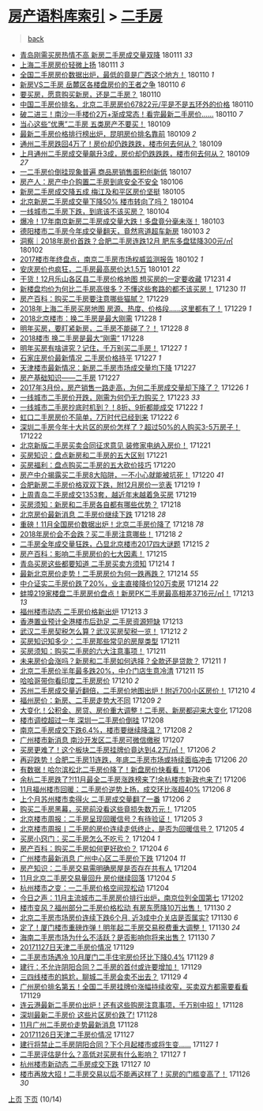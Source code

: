 [房产语料库索引](../../README.md)  > [二手房](二手房.md)
====
> [back](../README.md)

- [青岛刚需买房热情不高 新房二手房成交量双降](http://jkwz.applinzi.com/ittc/7057220523056956422.html#%E9%9D%92%E5%B2%9B%E5%88%9A%E9%9C%80%E4%B9%B0%E6%88%BF%E7%83%AD%E6%83%85%E4%B8%8D%E9%AB%98+%E6%96%B0%E6%88%BF%E4%BA%8C%E6%89%8B%E6%88%BF%E6%88%90%E4%BA%A4%E9%87%8F%E5%8F%8C%E9%99%8D) 180111 *33* 
- [上海二手房房价轻微上扬](http://jkwz.applinzi.com/ittc/7057034188094440454.html#%E4%B8%8A%E6%B5%B7%E4%BA%8C%E6%89%8B%E6%88%BF%E6%88%BF%E4%BB%B7%E8%BD%BB%E5%BE%AE%E4%B8%8A%E6%89%AC) 180111 *3* 
- [全国二手房房价数据出炉，最低的竟是广西这个地方！](http://jkwz.applinzi.com/ittc/7057006952263975946.html#%E5%85%A8%E5%9B%BD%E4%BA%8C%E6%89%8B%E6%88%BF%E6%88%BF%E4%BB%B7%E6%95%B0%E6%8D%AE%E5%87%BA%E7%82%89%EF%BC%8C%E6%9C%80%E4%BD%8E%E7%9A%84%E7%AB%9F%E6%98%AF%E5%B9%BF%E8%A5%BF%E8%BF%99%E4%B8%AA%E5%9C%B0%E6%96%B9%EF%BC%81) 180110 *1* 
- [新房VS二手房 岳麓区各楼盘房价的王者之争](http://jkwz.applinzi.com/ittc/7056964120245437457.html#%E6%96%B0%E6%88%BFVS%E4%BA%8C%E6%89%8B%E6%88%BF+%E5%B2%B3%E9%BA%93%E5%8C%BA%E5%90%84%E6%A5%BC%E7%9B%98%E6%88%BF%E4%BB%B7%E7%9A%84%E7%8E%8B%E8%80%85%E4%B9%8B%E4%BA%89) 180110 *6* 
- [要买房，愿意购买新房，还是二手房？](http://jkwz.applinzi.com/ittc/7056905957156586507.html#%E8%A6%81%E4%B9%B0%E6%88%BF%EF%BC%8C%E6%84%BF%E6%84%8F%E8%B4%AD%E4%B9%B0%E6%96%B0%E6%88%BF%EF%BC%8C%E8%BF%98%E6%98%AF%E4%BA%8C%E6%89%8B%E6%88%BF%EF%BC%9F) 180110  
- [中国二手房价排名，北京二手房房价67822元/平是不是五环外的价格](http://jkwz.applinzi.com/ittc/7056627168765805578.html#%E4%B8%AD%E5%9B%BD%E4%BA%8C%E6%89%8B%E6%88%BF%E4%BB%B7%E6%8E%92%E5%90%8D%EF%BC%8C%E5%8C%97%E4%BA%AC%E4%BA%8C%E6%89%8B%E6%88%BF%E6%88%BF%E4%BB%B767822%E5%85%83%2F%E5%B9%B3%E6%98%AF%E4%B8%8D%E6%98%AF%E4%BA%94%E7%8E%AF%E5%A4%96%E7%9A%84%E4%BB%B7%E6%A0%BC) 180110  
- [破二进三！南沙一手楼价2万+渐成常态！看完最新二手房价……](http://jkwz.applinzi.com/ittc/7056887615125455879.html#%E7%A0%B4%E4%BA%8C%E8%BF%9B%E4%B8%89%EF%BC%81%E5%8D%97%E6%B2%99%E4%B8%80%E6%89%8B%E6%A5%BC%E4%BB%B72%E4%B8%87%2B%E6%B8%90%E6%88%90%E5%B8%B8%E6%80%81%EF%BC%81%E7%9C%8B%E5%AE%8C%E6%9C%80%E6%96%B0%E4%BA%8C%E6%89%8B%E6%88%BF%E4%BB%B7%E2%80%A6%E2%80%A6) 180110 *7* 
- [当心这些“优惠”二手房 五类房产不要买！](http://jkwz.applinzi.com/ittc/7056673151591646218.html#%E5%BD%93%E5%BF%83%E8%BF%99%E4%BA%9B%E2%80%9C%E4%BC%98%E6%83%A0%E2%80%9D%E4%BA%8C%E6%89%8B%E6%88%BF+%E4%BA%94%E7%B1%BB%E6%88%BF%E4%BA%A7%E4%B8%8D%E8%A6%81%E4%B9%B0%EF%BC%81) 180109  
- [最新二手房价格排行榜出炉，昆明房价排名靠前](http://jkwz.applinzi.com/ittc/7056635109694768135.html#%E6%9C%80%E6%96%B0%E4%BA%8C%E6%89%8B%E6%88%BF%E4%BB%B7%E6%A0%BC%E6%8E%92%E8%A1%8C%E6%A6%9C%E5%87%BA%E7%82%89%EF%BC%8C%E6%98%86%E6%98%8E%E6%88%BF%E4%BB%B7%E6%8E%92%E5%90%8D%E9%9D%A0%E5%89%8D) 180109 *2* 
- [通州二手房跌回4万了！房价却仍跌跌跌，楼市何去何从？](http://jkwz.applinzi.com/ittc/7056630731172742151.html#%E9%80%9A%E5%B7%9E%E4%BA%8C%E6%89%8B%E6%88%BF%E8%B7%8C%E5%9B%9E4%E4%B8%87%E4%BA%86%EF%BC%81%E6%88%BF%E4%BB%B7%E5%8D%B4%E4%BB%8D%E8%B7%8C%E8%B7%8C%E8%B7%8C%EF%BC%8C%E6%A5%BC%E5%B8%82%E4%BD%95%E5%8E%BB%E4%BD%95%E4%BB%8E%EF%BC%9F) 180109  
- [上月通州二手房成交量飙升3成，房价却仍跌跌跌，楼市何去何从？](http://jkwz.applinzi.com/ittc/7056522237727736843.html#%E4%B8%8A%E6%9C%88%E9%80%9A%E5%B7%9E%E4%BA%8C%E6%89%8B%E6%88%BF%E6%88%90%E4%BA%A4%E9%87%8F%E9%A3%99%E5%8D%873%E6%88%90%EF%BC%8C%E6%88%BF%E4%BB%B7%E5%8D%B4%E4%BB%8D%E8%B7%8C%E8%B7%8C%E8%B7%8C%EF%BC%8C%E6%A5%BC%E5%B8%82%E4%BD%95%E5%8E%BB%E4%BD%95%E4%BB%8E%EF%BC%9F) 180109 *27* 
- [一二手房价倒挂现象普遍 商品房销售面积创新低](http://jkwz.applinzi.com/ittc/7055750882610643974.html#%E4%B8%80%E4%BA%8C%E6%89%8B%E6%88%BF%E4%BB%B7%E5%80%92%E6%8C%82%E7%8E%B0%E8%B1%A1%E6%99%AE%E9%81%8D+%E5%95%86%E5%93%81%E6%88%BF%E9%94%80%E5%94%AE%E9%9D%A2%E7%A7%AF%E5%88%9B%E6%96%B0%E4%BD%8E) 180107  
- [房产人：房产中介购置二手房到底安全不安全](http://jkwz.applinzi.com/ittc/7055435135401329671.html#%E6%88%BF%E4%BA%A7%E4%BA%BA%EF%BC%9A%E6%88%BF%E4%BA%A7%E4%B8%AD%E4%BB%8B%E8%B4%AD%E7%BD%AE%E4%BA%8C%E6%89%8B%E6%88%BF%E5%88%B0%E5%BA%95%E5%AE%89%E5%85%A8%E4%B8%8D%E5%AE%89%E5%85%A8) 180106  
- [新房二手房成交降五成 梅江及和平区房价坚挺](http://jkwz.applinzi.com/ittc/7055038567514899472.html#%E6%96%B0%E6%88%BF%E4%BA%8C%E6%89%8B%E6%88%BF%E6%88%90%E4%BA%A4%E9%99%8D%E4%BA%94%E6%88%90+%E6%A2%85%E6%B1%9F%E5%8F%8A%E5%92%8C%E5%B9%B3%E5%8C%BA%E6%88%BF%E4%BB%B7%E5%9D%9A%E6%8C%BA) 180105  
- [北京新房二手房成交量下降50% 楼市转向了吗？](http://jkwz.applinzi.com/ittc/7054814377285256199.html#%E5%8C%97%E4%BA%AC%E6%96%B0%E6%88%BF%E4%BA%8C%E6%89%8B%E6%88%BF%E6%88%90%E4%BA%A4%E9%87%8F%E4%B8%8B%E9%99%8D50%25+%E6%A5%BC%E5%B8%82%E8%BD%AC%E5%90%91%E4%BA%86%E5%90%97%EF%BC%9F) 180104  
- [一线城市二手房下跌，到底该不该买房？](http://jkwz.applinzi.com/ittc/7054671022698005515.html#%E4%B8%80%E7%BA%BF%E5%9F%8E%E5%B8%82%E4%BA%8C%E6%89%8B%E6%88%BF%E4%B8%8B%E8%B7%8C%EF%BC%8C%E5%88%B0%E5%BA%95%E8%AF%A5%E4%B8%8D%E8%AF%A5%E4%B9%B0%E6%88%BF%EF%BC%9F) 180104  
- [爆冷！17年南京新房二手房成交量大跌！多盘竟分毫未涨！](http://jkwz.applinzi.com/ittc/7054380411990311953.html#%E7%88%86%E5%86%B7%EF%BC%8117%E5%B9%B4%E5%8D%97%E4%BA%AC%E6%96%B0%E6%88%BF%E4%BA%8C%E6%89%8B%E6%88%BF%E6%88%90%E4%BA%A4%E9%87%8F%E5%A4%A7%E8%B7%8C%EF%BC%81%E5%A4%9A%E7%9B%98%E7%AB%9F%E5%88%86%E6%AF%AB%E6%9C%AA%E6%B6%A8%EF%BC%81) 180103  
- [德阳楼市二手房今年成交量翻天，竟然弯道超车新房](http://jkwz.applinzi.com/ittc/7054320069423662097.html#%E5%BE%B7%E9%98%B3%E6%A5%BC%E5%B8%82%E4%BA%8C%E6%89%8B%E6%88%BF%E4%BB%8A%E5%B9%B4%E6%88%90%E4%BA%A4%E9%87%8F%E7%BF%BB%E5%A4%A9%EF%BC%8C%E7%AB%9F%E7%84%B6%E5%BC%AF%E9%81%93%E8%B6%85%E8%BD%A6%E6%96%B0%E6%88%BF) 180103 *2* 
- [洞察｜2018年房价首跌？合肥二手房连跌12月 肥东多盘猛降300元/㎡](http://jkwz.applinzi.com/ittc/7054036839361414155.html#%E6%B4%9E%E5%AF%9F%EF%BD%9C2018%E5%B9%B4%E6%88%BF%E4%BB%B7%E9%A6%96%E8%B7%8C%EF%BC%9F%E5%90%88%E8%82%A5%E4%BA%8C%E6%89%8B%E6%88%BF%E8%BF%9E%E8%B7%8C12%E6%9C%88+%E8%82%A5%E4%B8%9C%E5%A4%9A%E7%9B%98%E7%8C%9B%E9%99%8D300%E5%85%83%2F%E3%8E%A1) 180102  
- [2017楼市年终盘点，南京二手房市场权威监测报告](http://jkwz.applinzi.com/ittc/7054011777757479947.html#2017%E6%A5%BC%E5%B8%82%E5%B9%B4%E7%BB%88%E7%9B%98%E7%82%B9%EF%BC%8C%E5%8D%97%E4%BA%AC%E4%BA%8C%E6%89%8B%E6%88%BF%E5%B8%82%E5%9C%BA%E6%9D%83%E5%A8%81%E7%9B%91%E6%B5%8B%E6%8A%A5%E5%91%8A) 180102 *1* 
- [安庆房价也疯狂，二手房最高房价达1.5万](http://jkwz.applinzi.com/ittc/7053721802973398022.html#%E5%AE%89%E5%BA%86%E6%88%BF%E4%BB%B7%E4%B9%9F%E7%96%AF%E7%8B%82%EF%BC%8C%E4%BA%8C%E6%89%8B%E6%88%BF%E6%9C%80%E9%AB%98%E6%88%BF%E4%BB%B7%E8%BE%BE1.5%E4%B8%87) 180101 *22* 
- [干货！12月乐山各区县二手房价格地图 想买房的一定要收藏](http://jkwz.applinzi.com/ittc/7053174652875047942.html#%E5%B9%B2%E8%B4%A7%EF%BC%8112%E6%9C%88%E4%B9%90%E5%B1%B1%E5%90%84%E5%8C%BA%E5%8E%BF%E4%BA%8C%E6%89%8B%E6%88%BF%E4%BB%B7%E6%A0%BC%E5%9C%B0%E5%9B%BE+%E6%83%B3%E4%B9%B0%E6%88%BF%E7%9A%84%E4%B8%80%E5%AE%9A%E8%A6%81%E6%94%B6%E8%97%8F) 171231 *4* 
- [新楼盘均价为何比二手房高很多？不懂这些套路的都不该买房！](http://jkwz.applinzi.com/ittc/7052999922469569552.html#%E6%96%B0%E6%A5%BC%E7%9B%98%E5%9D%87%E4%BB%B7%E4%B8%BA%E4%BD%95%E6%AF%94%E4%BA%8C%E6%89%8B%E6%88%BF%E9%AB%98%E5%BE%88%E5%A4%9A%EF%BC%9F%E4%B8%8D%E6%87%82%E8%BF%99%E4%BA%9B%E5%A5%97%E8%B7%AF%E7%9A%84%E9%83%BD%E4%B8%8D%E8%AF%A5%E4%B9%B0%E6%88%BF%EF%BC%81) 171230 *11* 
- [房产百科：购买二手房要注意哪些猫腻？](http://jkwz.applinzi.com/ittc/7052559539780453393.html#%E6%88%BF%E4%BA%A7%E7%99%BE%E7%A7%91%EF%BC%9A%E8%B4%AD%E4%B9%B0%E4%BA%8C%E6%89%8B%E6%88%BF%E8%A6%81%E6%B3%A8%E6%84%8F%E5%93%AA%E4%BA%9B%E7%8C%AB%E8%85%BB%EF%BC%9F) 171229  
- [2018年上海二手房买房地图 房源、热度、价格段……这里都有了！](http://jkwz.applinzi.com/ittc/7052523509685683216.html#2018%E5%B9%B4%E4%B8%8A%E6%B5%B7%E4%BA%8C%E6%89%8B%E6%88%BF%E4%B9%B0%E6%88%BF%E5%9C%B0%E5%9B%BE+%E6%88%BF%E6%BA%90%E3%80%81%E7%83%AD%E5%BA%A6%E3%80%81%E4%BB%B7%E6%A0%BC%E6%AE%B5%E2%80%A6%E2%80%A6%E8%BF%99%E9%87%8C%E9%83%BD%E6%9C%89%E4%BA%86%EF%BC%81) 171229 *1* 
- [2018北京楼市：换二手房是最大刚需](http://jkwz.applinzi.com/ittc/7052068205596509201.html#2018%E5%8C%97%E4%BA%AC%E6%A5%BC%E5%B8%82%EF%BC%9A%E6%8D%A2%E4%BA%8C%E6%89%8B%E6%88%BF%E6%98%AF%E6%9C%80%E5%A4%A7%E5%88%9A%E9%9C%80) 171228 *1* 
- [明年买房，要盯紧新房，二手房不能碰了？！](http://jkwz.applinzi.com/ittc/7052058727375438864.html#%E6%98%8E%E5%B9%B4%E4%B9%B0%E6%88%BF%EF%BC%8C%E8%A6%81%E7%9B%AF%E7%B4%A7%E6%96%B0%E6%88%BF%EF%BC%8C%E4%BA%8C%E6%89%8B%E6%88%BF%E4%B8%8D%E8%83%BD%E7%A2%B0%E4%BA%86%EF%BC%9F%EF%BC%81) 171228 *8* 
- [2018楼市 换二手房是最大“刚需”](http://jkwz.applinzi.com/ittc/7052052607856542736.html#2018%E6%A5%BC%E5%B8%82+%E6%8D%A2%E4%BA%8C%E6%89%8B%E6%88%BF%E6%98%AF%E6%9C%80%E5%A4%A7%E2%80%9C%E5%88%9A%E9%9C%80%E2%80%9D) 171228  
- [明年买房有啥讲究？记住，千万别买二手房！](http://jkwz.applinzi.com/ittc/7051804030873895953.html#%E6%98%8E%E5%B9%B4%E4%B9%B0%E6%88%BF%E6%9C%89%E5%95%A5%E8%AE%B2%E7%A9%B6%EF%BC%9F%E8%AE%B0%E4%BD%8F%EF%BC%8C%E5%8D%83%E4%B8%87%E5%88%AB%E4%B9%B0%E4%BA%8C%E6%89%8B%E6%88%BF%EF%BC%81) 171227 *1* 
- [石家庄房价最新情况 二手房价格持平](http://jkwz.applinzi.com/ittc/7051725572546233361.html#%E7%9F%B3%E5%AE%B6%E5%BA%84%E6%88%BF%E4%BB%B7%E6%9C%80%E6%96%B0%E6%83%85%E5%86%B5+%E4%BA%8C%E6%89%8B%E6%88%BF%E4%BB%B7%E6%A0%BC%E6%8C%81%E5%B9%B3) 171227 *1* 
- [天津楼市最新情况：新房二手房市场成交量均下降](http://jkwz.applinzi.com/ittc/7051725572697228304.html#%E5%A4%A9%E6%B4%A5%E6%A5%BC%E5%B8%82%E6%9C%80%E6%96%B0%E6%83%85%E5%86%B5%EF%BC%9A%E6%96%B0%E6%88%BF%E4%BA%8C%E6%89%8B%E6%88%BF%E5%B8%82%E5%9C%BA%E6%88%90%E4%BA%A4%E9%87%8F%E5%9D%87%E4%B8%8B%E9%99%8D) 171227  
- [房产基础知识——二手房](http://jkwz.applinzi.com/ittc/7051454598638732305.html#%E6%88%BF%E4%BA%A7%E5%9F%BA%E7%A1%80%E7%9F%A5%E8%AF%86%E2%80%94%E2%80%94%E4%BA%8C%E6%89%8B%E6%88%BF) 171227  
- [2017年3月份，房产销售一路走高，为何二手房成交量却下降了？](http://jkwz.applinzi.com/ittc/7051302249349776400.html#2017%E5%B9%B43%E6%9C%88%E4%BB%BD%EF%BC%8C%E6%88%BF%E4%BA%A7%E9%94%80%E5%94%AE%E4%B8%80%E8%B7%AF%E8%B5%B0%E9%AB%98%EF%BC%8C%E4%B8%BA%E4%BD%95%E4%BA%8C%E6%89%8B%E6%88%BF%E6%88%90%E4%BA%A4%E9%87%8F%E5%8D%B4%E4%B8%8B%E9%99%8D%E4%BA%86%EF%BC%9F) 171226 *1* 
- [一线城市二手房价开跌，刚需为何仍无力购买？](http://jkwz.applinzi.com/ittc/7050406404706272273.html#%E4%B8%80%E7%BA%BF%E5%9F%8E%E5%B8%82%E4%BA%8C%E6%89%8B%E6%88%BF%E4%BB%B7%E5%BC%80%E8%B7%8C%EF%BC%8C%E5%88%9A%E9%9C%80%E4%B8%BA%E4%BD%95%E4%BB%8D%E6%97%A0%E5%8A%9B%E8%B4%AD%E4%B9%B0%EF%BC%9F) 171223 *33* 
- [一线城市二手房抄底时机到？！8折、9折都能成交](http://jkwz.applinzi.com/ittc/7049921043957810193.html#%E4%B8%80%E7%BA%BF%E5%9F%8E%E5%B8%82%E4%BA%8C%E6%89%8B%E6%88%BF%E6%8A%84%E5%BA%95%E6%97%B6%E6%9C%BA%E5%88%B0%EF%BC%9F%EF%BC%818%E6%8A%98%E3%80%819%E6%8A%98%E9%83%BD%E8%83%BD%E6%88%90%E4%BA%A4) 171222 *1* 
- [虹口二手房房价不简单，7万时代已经到来](http://jkwz.applinzi.com/ittc/7049136353600603152.html#%E8%99%B9%E5%8F%A3%E4%BA%8C%E6%89%8B%E6%88%BF%E6%88%BF%E4%BB%B7%E4%B8%8D%E7%AE%80%E5%8D%95%EF%BC%8C7%E4%B8%87%E6%97%B6%E4%BB%A3%E5%B7%B2%E7%BB%8F%E5%88%B0%E6%9D%A5) 171222 *6* 
- [深圳二手房今年十大片区的房价怎样了？超过50%的人购买3-5万房子！](http://jkwz.applinzi.com/ittc/7049821293816316944.html#%E6%B7%B1%E5%9C%B3%E4%BA%8C%E6%89%8B%E6%88%BF%E4%BB%8A%E5%B9%B4%E5%8D%81%E5%A4%A7%E7%89%87%E5%8C%BA%E7%9A%84%E6%88%BF%E4%BB%B7%E6%80%8E%E6%A0%B7%E4%BA%86%EF%BC%9F%E8%B6%85%E8%BF%8750%25%E7%9A%84%E4%BA%BA%E8%B4%AD%E4%B9%B03-5%E4%B8%87%E6%88%BF%E5%AD%90%EF%BC%81) 171222  
- [北京新版二手房买卖合同征求意见 装修家电纳入房价！](http://jkwz.applinzi.com/ittc/7049619568094348305.html#%E5%8C%97%E4%BA%AC%E6%96%B0%E7%89%88%E4%BA%8C%E6%89%8B%E6%88%BF%E4%B9%B0%E5%8D%96%E5%90%88%E5%90%8C%E5%BE%81%E6%B1%82%E6%84%8F%E8%A7%81+%E8%A3%85%E4%BF%AE%E5%AE%B6%E7%94%B5%E7%BA%B3%E5%85%A5%E6%88%BF%E4%BB%B7%EF%BC%81) 171221  
- [买房知识：盘点新房和二手房的五大区别](http://jkwz.applinzi.com/ittc/7049481480231715856.html#%E4%B9%B0%E6%88%BF%E7%9F%A5%E8%AF%86%EF%BC%9A%E7%9B%98%E7%82%B9%E6%96%B0%E6%88%BF%E5%92%8C%E4%BA%8C%E6%89%8B%E6%88%BF%E7%9A%84%E4%BA%94%E5%A4%A7%E5%8C%BA%E5%88%AB) 171221  
- [买房福利：盘点购买二手房的五大砍价技巧](http://jkwz.applinzi.com/ittc/7049164424051426321.html#%E4%B9%B0%E6%88%BF%E7%A6%8F%E5%88%A9%EF%BC%9A%E7%9B%98%E7%82%B9%E8%B4%AD%E4%B9%B0%E4%BA%8C%E6%89%8B%E6%88%BF%E7%9A%84%E4%BA%94%E5%A4%A7%E7%A0%8D%E4%BB%B7%E6%8A%80%E5%B7%A7) 171220  
- [房产中介揭露买二手房8大陷阱，一不小心就能被坑死！](http://jkwz.applinzi.com/ittc/7049042552387273745.html#%E6%88%BF%E4%BA%A7%E4%B8%AD%E4%BB%8B%E6%8F%AD%E9%9C%B2%E4%B9%B0%E4%BA%8C%E6%89%8B%E6%88%BF8%E5%A4%A7%E9%99%B7%E9%98%B1%EF%BC%8C%E4%B8%80%E4%B8%8D%E5%B0%8F%E5%BF%83%E5%B0%B1%E8%83%BD%E8%A2%AB%E5%9D%91%E6%AD%BB%EF%BC%81) 171220 *41* 
- [合肥新房二手房价格双双下跌，附12月房价一览表](http://jkwz.applinzi.com/ittc/7048813770292331537.html#%E5%90%88%E8%82%A5%E6%96%B0%E6%88%BF%E4%BA%8C%E6%89%8B%E6%88%BF%E4%BB%B7%E6%A0%BC%E5%8F%8C%E5%8F%8C%E4%B8%8B%E8%B7%8C%EF%BC%8C%E9%99%8412%E6%9C%88%E6%88%BF%E4%BB%B7%E4%B8%80%E8%A7%88%E8%A1%A8) 171219 *1* 
- [上周青岛二手房成交1353套，越近年末越着急买房](http://jkwz.applinzi.com/ittc/7048785908969505808.html#%E4%B8%8A%E5%91%A8%E9%9D%92%E5%B2%9B%E4%BA%8C%E6%89%8B%E6%88%BF%E6%88%90%E4%BA%A41353%E5%A5%97%EF%BC%8C%E8%B6%8A%E8%BF%91%E5%B9%B4%E6%9C%AB%E8%B6%8A%E7%9D%80%E6%80%A5%E4%B9%B0%E6%88%BF) 171219  
- [买房须知：新房和二手房各自都有哪些优势？](http://jkwz.applinzi.com/ittc/7048468463687828497.html#%E4%B9%B0%E6%88%BF%E9%A1%BB%E7%9F%A5%EF%BC%9A%E6%96%B0%E6%88%BF%E5%92%8C%E4%BA%8C%E6%89%8B%E6%88%BF%E5%90%84%E8%87%AA%E9%83%BD%E6%9C%89%E5%93%AA%E4%BA%9B%E4%BC%98%E5%8A%BF%EF%BC%9F) 171218  
- [北京房价最新消息 二手房价继续下跌](http://jkwz.applinzi.com/ittc/7048385846112158737.html#%E5%8C%97%E4%BA%AC%E6%88%BF%E4%BB%B7%E6%9C%80%E6%96%B0%E6%B6%88%E6%81%AF+%E4%BA%8C%E6%89%8B%E6%88%BF%E4%BB%B7%E7%BB%A7%E7%BB%AD%E4%B8%8B%E8%B7%8C) 171218 *28* 
- [重磅！11月全国房价数据出炉！北京二手房价降了](http://jkwz.applinzi.com/ittc/7048348452008756241.html#%E9%87%8D%E7%A3%85%EF%BC%8111%E6%9C%88%E5%85%A8%E5%9B%BD%E6%88%BF%E4%BB%B7%E6%95%B0%E6%8D%AE%E5%87%BA%E7%82%89%EF%BC%81%E5%8C%97%E4%BA%AC%E4%BA%8C%E6%89%8B%E6%88%BF%E4%BB%B7%E9%99%8D%E4%BA%86) 171218 *78* 
- [2018年房价会不会跌？买二手房注意哪些！](http://jkwz.applinzi.com/ittc/7048343457414775825.html#2018%E5%B9%B4%E6%88%BF%E4%BB%B7%E4%BC%9A%E4%B8%8D%E4%BC%9A%E8%B7%8C%EF%BC%9F%E4%B9%B0%E4%BA%8C%E6%89%8B%E6%88%BF%E6%B3%A8%E6%84%8F%E5%93%AA%E4%BA%9B%EF%BC%81) 171218 *2* 
- [二手房全年成交量狂跌，凸显北京楼市2017四大谜题](http://jkwz.applinzi.com/ittc/7047418983530103824.html#%E4%BA%8C%E6%89%8B%E6%88%BF%E5%85%A8%E5%B9%B4%E6%88%90%E4%BA%A4%E9%87%8F%E7%8B%82%E8%B7%8C%EF%BC%8C%E5%87%B8%E6%98%BE%E5%8C%97%E4%BA%AC%E6%A5%BC%E5%B8%822017%E5%9B%9B%E5%A4%A7%E8%B0%9C%E9%A2%98) 171215 *2* 
- [房产百科：影响二手房房价的七大因素！](http://jkwz.applinzi.com/ittc/7047293786877592592.html#%E6%88%BF%E4%BA%A7%E7%99%BE%E7%A7%91%EF%BC%9A%E5%BD%B1%E5%93%8D%E4%BA%8C%E6%89%8B%E6%88%BF%E6%88%BF%E4%BB%B7%E7%9A%84%E4%B8%83%E5%A4%A7%E5%9B%A0%E7%B4%A0%EF%BC%81) 171215  
- [青岛买房这些都要知道 二手房买卖方须知](http://jkwz.applinzi.com/ittc/7046976787580453905.html#%E9%9D%92%E5%B2%9B%E4%B9%B0%E6%88%BF%E8%BF%99%E4%BA%9B%E9%83%BD%E8%A6%81%E7%9F%A5%E9%81%93+%E4%BA%8C%E6%89%8B%E6%88%BF%E4%B9%B0%E5%8D%96%E6%96%B9%E9%A1%BB%E7%9F%A5) 171214 *1* 
- [最新北京房价走势！二手房房价为何一跌再跌？](http://jkwz.applinzi.com/ittc/7046972182809281552.html#%E6%9C%80%E6%96%B0%E5%8C%97%E4%BA%AC%E6%88%BF%E4%BB%B7%E8%B5%B0%E5%8A%BF%EF%BC%81%E4%BA%8C%E6%89%8B%E6%88%BF%E6%88%BF%E4%BB%B7%E4%B8%BA%E4%BD%95%E4%B8%80%E8%B7%8C%E5%86%8D%E8%B7%8C%EF%BC%9F) 171214 *55* 
- [中介证实二手房价跌了20%，业主直接降价120万卖房](http://jkwz.applinzi.com/ittc/7046887055747974161.html#%E4%B8%AD%E4%BB%8B%E8%AF%81%E5%AE%9E%E4%BA%8C%E6%89%8B%E6%88%BF%E4%BB%B7%E8%B7%8C%E4%BA%8620%25%EF%BC%8C%E4%B8%9A%E4%B8%BB%E7%9B%B4%E6%8E%A5%E9%99%8D%E4%BB%B7120%E4%B8%87%E5%8D%96%E6%88%BF) 171214 *22* 
- [蚌埠219家楼盘二手房房价盘点！新房PK二手房最高相差3716元/㎡！](http://jkwz.applinzi.com/ittc/7046610489377817616.html#%E8%9A%8C%E5%9F%A0219%E5%AE%B6%E6%A5%BC%E7%9B%98%E4%BA%8C%E6%89%8B%E6%88%BF%E6%88%BF%E4%BB%B7%E7%9B%98%E7%82%B9%EF%BC%81%E6%96%B0%E6%88%BFPK%E4%BA%8C%E6%89%8B%E6%88%BF%E6%9C%80%E9%AB%98%E7%9B%B8%E5%B7%AE3716%E5%85%83%2F%E3%8E%A1%EF%BC%81) 171213 *13* 
- [福州楼市动态 二手房价格新出炉](http://jkwz.applinzi.com/ittc/7046530554621592592.html#%E7%A6%8F%E5%B7%9E%E6%A5%BC%E5%B8%82%E5%8A%A8%E6%80%81+%E4%BA%8C%E6%89%8B%E6%88%BF%E4%BB%B7%E6%A0%BC%E6%96%B0%E5%87%BA%E7%82%89) 171213 *3* 
- [香港置业预计全港楼市后劲足 二手房资源短缺](http://jkwz.applinzi.com/ittc/7046458531815883793.html#%E9%A6%99%E6%B8%AF%E7%BD%AE%E4%B8%9A%E9%A2%84%E8%AE%A1%E5%85%A8%E6%B8%AF%E6%A5%BC%E5%B8%82%E5%90%8E%E5%8A%B2%E8%B6%B3+%E4%BA%8C%E6%89%8B%E6%88%BF%E8%B5%84%E6%BA%90%E7%9F%AD%E7%BC%BA) 171213  
- [武汉二手房契税怎么算？武汉买房契税一览！](http://jkwz.applinzi.com/ittc/7046216042974544912.html#%E6%AD%A6%E6%B1%89%E4%BA%8C%E6%89%8B%E6%88%BF%E5%A5%91%E7%A8%8E%E6%80%8E%E4%B9%88%E7%AE%97%EF%BC%9F%E6%AD%A6%E6%B1%89%E4%B9%B0%E6%88%BF%E5%A5%91%E7%A8%8E%E4%B8%80%E8%A7%88%EF%BC%81) 171212 *2* 
- [买房知识知多少：二手房那些常见的房屋类型](http://jkwz.applinzi.com/ittc/7045873682679858193.html#%E4%B9%B0%E6%88%BF%E7%9F%A5%E8%AF%86%E7%9F%A5%E5%A4%9A%E5%B0%91%EF%BC%9A%E4%BA%8C%E6%89%8B%E6%88%BF%E9%82%A3%E4%BA%9B%E5%B8%B8%E8%A7%81%E7%9A%84%E6%88%BF%E5%B1%8B%E7%B1%BB%E5%9E%8B) 171211  
- [买房须知：购买二手房的六大注意事项！](http://jkwz.applinzi.com/ittc/7045868867207824401.html#%E4%B9%B0%E6%88%BF%E9%A1%BB%E7%9F%A5%EF%BC%9A%E8%B4%AD%E4%B9%B0%E4%BA%8C%E6%89%8B%E6%88%BF%E7%9A%84%E5%85%AD%E5%A4%A7%E6%B3%A8%E6%84%8F%E4%BA%8B%E9%A1%B9%EF%BC%81) 171211  
- [未来房价会涨吗？新房和二手房如何选择？全款还是贷款？](http://jkwz.applinzi.com/ittc/7045767134762763281.html#%E6%9C%AA%E6%9D%A5%E6%88%BF%E4%BB%B7%E4%BC%9A%E6%B6%A8%E5%90%97%EF%BC%9F%E6%96%B0%E6%88%BF%E5%92%8C%E4%BA%8C%E6%89%8B%E6%88%BF%E5%A6%82%E4%BD%95%E9%80%89%E6%8B%A9%EF%BC%9F%E5%85%A8%E6%AC%BE%E8%BF%98%E6%98%AF%E8%B4%B7%E6%AC%BE%EF%BC%9F) 171211 *1* 
- [北京二手房价半年最多跌20%，中介门店生意冷清](http://jkwz.applinzi.com/ittc/7045726298868024337.html#%E5%8C%97%E4%BA%AC%E4%BA%8C%E6%89%8B%E6%88%BF%E4%BB%B7%E5%8D%8A%E5%B9%B4%E6%9C%80%E5%A4%9A%E8%B7%8C20%25%EF%BC%8C%E4%B8%AD%E4%BB%8B%E9%97%A8%E5%BA%97%E7%94%9F%E6%84%8F%E5%86%B7%E6%B8%85) 171211 *15* 
- [哈哈哥带你看印度二手房房价](http://jkwz.applinzi.com/ittc/7045572391739065361.html#%E5%93%88%E5%93%88%E5%93%A5%E5%B8%A6%E4%BD%A0%E7%9C%8B%E5%8D%B0%E5%BA%A6%E4%BA%8C%E6%89%8B%E6%88%BF%E6%88%BF%E4%BB%B7) 171210 *2* 
- [苏州二手房成交量近翻倍，二手房价地图出炉！附近700小区房价！](http://jkwz.applinzi.com/ittc/7045563838945035281.html#%E8%8B%8F%E5%B7%9E%E4%BA%8C%E6%89%8B%E6%88%BF%E6%88%90%E4%BA%A4%E9%87%8F%E8%BF%91%E7%BF%BB%E5%80%8D%EF%BC%8C%E4%BA%8C%E6%89%8B%E6%88%BF%E4%BB%B7%E5%9C%B0%E5%9B%BE%E5%87%BA%E7%82%89%EF%BC%81%E9%99%84%E8%BF%91700%E5%B0%8F%E5%8C%BA%E6%88%BF%E4%BB%B7%EF%BC%81) 171210 *4* 
- [福州房价：新房、二手房走势大不同](http://jkwz.applinzi.com/ittc/7045093155739796497.html#%E7%A6%8F%E5%B7%9E%E6%88%BF%E4%BB%B7%EF%BC%9A%E6%96%B0%E6%88%BF%E3%80%81%E4%BA%8C%E6%89%8B%E6%88%BF%E8%B5%B0%E5%8A%BF%E5%A4%A7%E4%B8%8D%E5%90%8C) 171209 *2* 
- [大变化！公积金、房贷、房价重大调整！二手房、新房都迎来大变化](http://jkwz.applinzi.com/ittc/7044684793877365776.html#%E5%A4%A7%E5%8F%98%E5%8C%96%EF%BC%81%E5%85%AC%E7%A7%AF%E9%87%91%E3%80%81%E6%88%BF%E8%B4%B7%E3%80%81%E6%88%BF%E4%BB%B7%E9%87%8D%E5%A4%A7%E8%B0%83%E6%95%B4%EF%BC%81%E4%BA%8C%E6%89%8B%E6%88%BF%E3%80%81%E6%96%B0%E6%88%BF%E9%83%BD%E8%BF%8E%E6%9D%A5%E5%A4%A7%E5%8F%98%E5%8C%96) 171208  
- [楼市调控超过一年 深圳一二手房价倒挂](http://jkwz.applinzi.com/ittc/7044616105044214800.html#%E6%A5%BC%E5%B8%82%E8%B0%83%E6%8E%A7%E8%B6%85%E8%BF%87%E4%B8%80%E5%B9%B4+%E6%B7%B1%E5%9C%B3%E4%B8%80%E4%BA%8C%E6%89%8B%E6%88%BF%E4%BB%B7%E5%80%92%E6%8C%82) 171208  
- [南京二手房成交下跌6.4%，楼市要继续降温？](http://jkwz.applinzi.com/ittc/7044487148974113808.html#%E5%8D%97%E4%BA%AC%E4%BA%8C%E6%89%8B%E6%88%BF%E6%88%90%E4%BA%A4%E4%B8%8B%E8%B7%8C6.4%25%EF%BC%8C%E6%A5%BC%E5%B8%82%E8%A6%81%E7%BB%A7%E7%BB%AD%E9%99%8D%E6%B8%A9%EF%BC%9F) 171208 *2* 
- [广州楼市新消息 南沙开发区二手房可微信缴税](http://jkwz.applinzi.com/ittc/7044302395826242576.html#%E5%B9%BF%E5%B7%9E%E6%A5%BC%E5%B8%82%E6%96%B0%E6%B6%88%E6%81%AF+%E5%8D%97%E6%B2%99%E5%BC%80%E5%8F%91%E5%8C%BA%E4%BA%8C%E6%89%8B%E6%88%BF%E5%8F%AF%E5%BE%AE%E4%BF%A1%E7%BC%B4%E7%A8%8E) 171207  
- [买房更难了！这个板块二手房挂牌价竟达到4.2万/㎡！](http://jkwz.applinzi.com/ittc/7044012443959821328.html#%E4%B9%B0%E6%88%BF%E6%9B%B4%E9%9A%BE%E4%BA%86%EF%BC%81%E8%BF%99%E4%B8%AA%E6%9D%BF%E5%9D%97%E4%BA%8C%E6%89%8B%E6%88%BF%E6%8C%82%E7%89%8C%E4%BB%B7%E7%AB%9F%E8%BE%BE%E5%88%B04.2%E4%B8%87%2F%E3%8E%A1%EF%BC%81) 171206 *2* 
- [再迎跌势！合肥二手房11连跌，年底二手房市场或持续面临冲击](http://jkwz.applinzi.com/ittc/7044009937397613585.html#%E5%86%8D%E8%BF%8E%E8%B7%8C%E5%8A%BF%EF%BC%81%E5%90%88%E8%82%A5%E4%BA%8C%E6%89%8B%E6%88%BF11%E8%BF%9E%E8%B7%8C%EF%BC%8C%E5%B9%B4%E5%BA%95%E4%BA%8C%E6%89%8B%E6%88%BF%E5%B8%82%E5%9C%BA%E6%88%96%E6%8C%81%E7%BB%AD%E9%9D%A2%E4%B8%B4%E5%86%B2%E5%87%BB) 171206 *20* 
- [有数据！哈尔滨松北二手房价降了！新盘房价快看看！](http://jkwz.applinzi.com/ittc/7043987331839689744.html#%E6%9C%89%E6%95%B0%E6%8D%AE%EF%BC%81%E5%93%88%E5%B0%94%E6%BB%A8%E6%9D%BE%E5%8C%97%E4%BA%8C%E6%89%8B%E6%88%BF%E4%BB%B7%E9%99%8D%E4%BA%86%EF%BC%81%E6%96%B0%E7%9B%98%E6%88%BF%E4%BB%B7%E5%BF%AB%E7%9C%8B%E7%9C%8B%EF%BC%81) 171206  
- [余杭二手房跌了?!11月最全二手房涨跌榜来了!余杭楼市新政也来了!](http://jkwz.applinzi.com/ittc/7043977733485364240.html#%E4%BD%99%E6%9D%AD%E4%BA%8C%E6%89%8B%E6%88%BF%E8%B7%8C%E4%BA%86%3F%2111%E6%9C%88%E6%9C%80%E5%85%A8%E4%BA%8C%E6%89%8B%E6%88%BF%E6%B6%A8%E8%B7%8C%E6%A6%9C%E6%9D%A5%E4%BA%86%21%E4%BD%99%E6%9D%AD%E6%A5%BC%E5%B8%82%E6%96%B0%E6%94%BF%E4%B9%9F%E6%9D%A5%E4%BA%86%21) 171206  
- [11月福州楼市回暖：二手房价逆势上扬，成交环比涨超40%](http://jkwz.applinzi.com/ittc/7043907011450766352.html#11%E6%9C%88%E7%A6%8F%E5%B7%9E%E6%A5%BC%E5%B8%82%E5%9B%9E%E6%9A%96%EF%BC%9A%E4%BA%8C%E6%89%8B%E6%88%BF%E4%BB%B7%E9%80%86%E5%8A%BF%E4%B8%8A%E6%89%AC%EF%BC%8C%E6%88%90%E4%BA%A4%E7%8E%AF%E6%AF%94%E6%B6%A8%E8%B6%8540%25) 171206 *8* 
- [上个月苏州楼市卖得火 二手房成交量翻了一番](http://jkwz.applinzi.com/ittc/7043891471877407760.html#%E4%B8%8A%E4%B8%AA%E6%9C%88%E8%8B%8F%E5%B7%9E%E6%A5%BC%E5%B8%82%E5%8D%96%E5%BE%97%E7%81%AB+%E4%BA%8C%E6%89%8B%E6%88%BF%E6%88%90%E4%BA%A4%E9%87%8F%E7%BF%BB%E4%BA%86%E4%B8%80%E7%95%AA) 171206 *2* 
- [购买二手房黑幕，买房前没看这些竟损失数万元！](http://jkwz.applinzi.com/ittc/7043644016552313873.html#%E8%B4%AD%E4%B9%B0%E4%BA%8C%E6%89%8B%E6%88%BF%E9%BB%91%E5%B9%95%EF%BC%8C%E4%B9%B0%E6%88%BF%E5%89%8D%E6%B2%A1%E7%9C%8B%E8%BF%99%E4%BA%9B%E7%AB%9F%E6%8D%9F%E5%A4%B1%E6%95%B0%E4%B8%87%E5%85%83%EF%BC%81) 171205  
- [北京楼市周报：二手房呈现回暖信号？有待验证！](http://jkwz.applinzi.com/ittc/7043621787659666449.html#%E5%8C%97%E4%BA%AC%E6%A5%BC%E5%B8%82%E5%91%A8%E6%8A%A5%EF%BC%9A%E4%BA%8C%E6%89%8B%E6%88%BF%E5%91%88%E7%8E%B0%E5%9B%9E%E6%9A%96%E4%BF%A1%E5%8F%B7%EF%BC%9F%E6%9C%89%E5%BE%85%E9%AA%8C%E8%AF%81%EF%BC%81) 171205 *3* 
- [北京楼市周报丨二手房的房价连续走低终止，是否为回暖信号？](http://jkwz.applinzi.com/ittc/7043621787491894288.html#%E5%8C%97%E4%BA%AC%E6%A5%BC%E5%B8%82%E5%91%A8%E6%8A%A5%E4%B8%A8%E4%BA%8C%E6%89%8B%E6%88%BF%E7%9A%84%E6%88%BF%E4%BB%B7%E8%BF%9E%E7%BB%AD%E8%B5%B0%E4%BD%8E%E7%BB%88%E6%AD%A2%EF%BC%8C%E6%98%AF%E5%90%A6%E4%B8%BA%E5%9B%9E%E6%9A%96%E4%BF%A1%E5%8F%B7%EF%BC%9F) 171205 *4* 
- [买房小窍门：买二手房怎么不吃亏？](http://jkwz.applinzi.com/ittc/7043238160350315537.html#%E4%B9%B0%E6%88%BF%E5%B0%8F%E7%AA%8D%E9%97%A8%EF%BC%9A%E4%B9%B0%E4%BA%8C%E6%89%8B%E6%88%BF%E6%80%8E%E4%B9%88%E4%B8%8D%E5%90%83%E4%BA%8F%EF%BC%9F) 171204 *1* 
- [房产百科：购买二手房如何更好砍价？](http://jkwz.applinzi.com/ittc/7043235273821914128.html#%E6%88%BF%E4%BA%A7%E7%99%BE%E7%A7%91%EF%BC%9A%E8%B4%AD%E4%B9%B0%E4%BA%8C%E6%89%8B%E6%88%BF%E5%A6%82%E4%BD%95%E6%9B%B4%E5%A5%BD%E7%A0%8D%E4%BB%B7%EF%BC%9F) 171204 *6* 
- [广州楼市最新消息 广州中心区二手房价下跌](http://jkwz.applinzi.com/ittc/7043225038969373712.html#%E5%B9%BF%E5%B7%9E%E6%A5%BC%E5%B8%82%E6%9C%80%E6%96%B0%E6%B6%88%E6%81%AF+%E5%B9%BF%E5%B7%9E%E4%B8%AD%E5%BF%83%E5%8C%BA%E4%BA%8C%E6%89%8B%E6%88%BF%E4%BB%B7%E4%B8%8B%E8%B7%8C) 171204 *11* 
- [房产知识：二手房交易需明确房屋是否存在共有人](http://jkwz.applinzi.com/ittc/7043173717792785424.html#%E6%88%BF%E4%BA%A7%E7%9F%A5%E8%AF%86%EF%BC%9A%E4%BA%8C%E6%89%8B%E6%88%BF%E4%BA%A4%E6%98%93%E9%9C%80%E6%98%8E%E7%A1%AE%E6%88%BF%E5%B1%8B%E6%98%AF%E5%90%A6%E5%AD%98%E5%9C%A8%E5%85%B1%E6%9C%89%E4%BA%BA) 171204  
- [11月北京二手房交易量回升 房价继续回落](http://jkwz.applinzi.com/ittc/7043144136570438672.html#11%E6%9C%88%E5%8C%97%E4%BA%AC%E4%BA%8C%E6%89%8B%E6%88%BF%E4%BA%A4%E6%98%93%E9%87%8F%E5%9B%9E%E5%8D%87+%E6%88%BF%E4%BB%B7%E7%BB%A7%E7%BB%AD%E5%9B%9E%E8%90%BD) 171204 *5* 
- [杭州楼市之变：一二手房价格空间现松动](http://jkwz.applinzi.com/ittc/7043133116976202768.html#%E6%9D%AD%E5%B7%9E%E6%A5%BC%E5%B8%82%E4%B9%8B%E5%8F%98%EF%BC%9A%E4%B8%80%E4%BA%8C%E6%89%8B%E6%88%BF%E4%BB%B7%E6%A0%BC%E7%A9%BA%E9%97%B4%E7%8E%B0%E6%9D%BE%E5%8A%A8) 171204  
- [今日之声：11月主流城市二手房房价排行出炉，南京位列全国第七](http://jkwz.applinzi.com/ittc/7042613662487938064.html#%E4%BB%8A%E6%97%A5%E4%B9%8B%E5%A3%B0%EF%BC%9A11%E6%9C%88%E4%B8%BB%E6%B5%81%E5%9F%8E%E5%B8%82%E4%BA%8C%E6%89%8B%E6%88%BF%E6%88%BF%E4%BB%B7%E6%8E%92%E8%A1%8C%E5%87%BA%E7%82%89%EF%BC%8C%E5%8D%97%E4%BA%AC%E4%BD%8D%E5%88%97%E5%85%A8%E5%9B%BD%E7%AC%AC%E4%B8%83) 171202  
- [楼市变风？福州部分二手房价格松动 有房东愿降10万出售！](http://jkwz.applinzi.com/ittc/7041818553223742480.html#%E6%A5%BC%E5%B8%82%E5%8F%98%E9%A3%8E%EF%BC%9F%E7%A6%8F%E5%B7%9E%E9%83%A8%E5%88%86%E4%BA%8C%E6%89%8B%E6%88%BF%E4%BB%B7%E6%A0%BC%E6%9D%BE%E5%8A%A8+%E6%9C%89%E6%88%BF%E4%B8%9C%E6%84%BF%E9%99%8D10%E4%B8%87%E5%87%BA%E5%94%AE%EF%BC%81) 171130 *2* 
- [北京二手房市场房价连续下跌6个月, 近3成中介关店是否属实?](http://jkwz.applinzi.com/ittc/7041780467559302160.html#%E5%8C%97%E4%BA%AC%E4%BA%8C%E6%89%8B%E6%88%BF%E5%B8%82%E5%9C%BA%E6%88%BF%E4%BB%B7%E8%BF%9E%E7%BB%AD%E4%B8%8B%E8%B7%8C6%E4%B8%AA%E6%9C%88%2C+%E8%BF%913%E6%88%90%E4%B8%AD%E4%BB%8B%E5%85%B3%E5%BA%97%E6%98%AF%E5%90%A6%E5%B1%9E%E5%AE%9E%3F) 171130 *6* 
- [定了！厦门楼市重磅炸弹！明年起二手房交易税费重大调整！](http://jkwz.applinzi.com/ittc/7041742795079943184.html#%E5%AE%9A%E4%BA%86%EF%BC%81%E5%8E%A6%E9%97%A8%E6%A5%BC%E5%B8%82%E9%87%8D%E7%A3%85%E7%82%B8%E5%BC%B9%EF%BC%81%E6%98%8E%E5%B9%B4%E8%B5%B7%E4%BA%8C%E6%89%8B%E6%88%BF%E4%BA%A4%E6%98%93%E7%A8%8E%E8%B4%B9%E9%87%8D%E5%A4%A7%E8%B0%83%E6%95%B4%EF%BC%81) 171130 *24* 
- [海南二手房市场为什么不活跃？是否影响你将来出售？](http://jkwz.applinzi.com/ittc/7041684509819405328.html#%E6%B5%B7%E5%8D%97%E4%BA%8C%E6%89%8B%E6%88%BF%E5%B8%82%E5%9C%BA%E4%B8%BA%E4%BB%80%E4%B9%88%E4%B8%8D%E6%B4%BB%E8%B7%83%EF%BC%9F%E6%98%AF%E5%90%A6%E5%BD%B1%E5%93%8D%E4%BD%A0%E5%B0%86%E6%9D%A5%E5%87%BA%E5%94%AE%EF%BC%9F) 171130 *7* 
- [20171127日天津二手房价情况](http://jkwz.applinzi.com/ittc/7041505992532034576.html#20171127%E6%97%A5%E5%A4%A9%E6%B4%A5%E4%BA%8C%E6%89%8B%E6%88%BF%E4%BB%B7%E6%83%85%E5%86%B5) 171129  
- [二手房市场遇冷 10月厦门二手住宅房价环比下降0.4%](http://jkwz.applinzi.com/ittc/7041304437228831760.html#%E4%BA%8C%E6%89%8B%E6%88%BF%E5%B8%82%E5%9C%BA%E9%81%87%E5%86%B7+10%E6%9C%88%E5%8E%A6%E9%97%A8%E4%BA%8C%E6%89%8B%E4%BD%8F%E5%AE%85%E6%88%BF%E4%BB%B7%E7%8E%AF%E6%AF%94%E4%B8%8B%E9%99%8D0.4%25) 171129 *8* 
- [建行：不允许阴阳合同？二手房的首付或许要增加！](http://jkwz.applinzi.com/ittc/7041406667416142864.html#%E5%BB%BA%E8%A1%8C%EF%BC%9A%E4%B8%8D%E5%85%81%E8%AE%B8%E9%98%B4%E9%98%B3%E5%90%88%E5%90%8C%EF%BC%9F%E4%BA%8C%E6%89%8B%E6%88%BF%E7%9A%84%E9%A6%96%E4%BB%98%E6%88%96%E8%AE%B8%E8%A6%81%E5%A2%9E%E5%8A%A0%EF%BC%81) 171129  
- [三四线楼市的尴尬，聊城二手房会卖不出去？](http://jkwz.applinzi.com/ittc/7041313886215603216.html#%E4%B8%89%E5%9B%9B%E7%BA%BF%E6%A5%BC%E5%B8%82%E7%9A%84%E5%B0%B4%E5%B0%AC%EF%BC%8C%E8%81%8A%E5%9F%8E%E4%BA%8C%E6%89%8B%E6%88%BF%E4%BC%9A%E5%8D%96%E4%B8%8D%E5%87%BA%E5%8E%BB%EF%BC%9F) 171129 *4* 
- [广州房价排名第五！全国二手房挂牌价涨幅持续收窄，买卖双方都需要看看](http://jkwz.applinzi.com/ittc/7041186052247651345.html#%E5%B9%BF%E5%B7%9E%E6%88%BF%E4%BB%B7%E6%8E%92%E5%90%8D%E7%AC%AC%E4%BA%94%EF%BC%81%E5%85%A8%E5%9B%BD%E4%BA%8C%E6%89%8B%E6%88%BF%E6%8C%82%E7%89%8C%E4%BB%B7%E6%B6%A8%E5%B9%85%E6%8C%81%E7%BB%AD%E6%94%B6%E7%AA%84%EF%BC%8C%E4%B9%B0%E5%8D%96%E5%8F%8C%E6%96%B9%E9%83%BD%E9%9C%80%E8%A6%81%E7%9C%8B%E7%9C%8B) 171129  
- [连云港最新二手房价出炉！还有这些购房注意事项，千万别中招！](http://jkwz.applinzi.com/ittc/7041052337827742736.html#%E8%BF%9E%E4%BA%91%E6%B8%AF%E6%9C%80%E6%96%B0%E4%BA%8C%E6%89%8B%E6%88%BF%E4%BB%B7%E5%87%BA%E7%82%89%EF%BC%81%E8%BF%98%E6%9C%89%E8%BF%99%E4%BA%9B%E8%B4%AD%E6%88%BF%E6%B3%A8%E6%84%8F%E4%BA%8B%E9%A1%B9%EF%BC%8C%E5%8D%83%E4%B8%87%E5%88%AB%E4%B8%AD%E6%8B%9B%EF%BC%81) 171128  
- [深圳最新二手房价 这些片区房价跌了!](http://jkwz.applinzi.com/ittc/7041037613643858960.html#%E6%B7%B1%E5%9C%B3%E6%9C%80%E6%96%B0%E4%BA%8C%E6%89%8B%E6%88%BF%E4%BB%B7+%E8%BF%99%E4%BA%9B%E7%89%87%E5%8C%BA%E6%88%BF%E4%BB%B7%E8%B7%8C%E4%BA%86%21) 171128  
- [11月广州二手房价走势最新消息](http://jkwz.applinzi.com/ittc/7040964072479130641.html#11%E6%9C%88%E5%B9%BF%E5%B7%9E%E4%BA%8C%E6%89%8B%E6%88%BF%E4%BB%B7%E8%B5%B0%E5%8A%BF%E6%9C%80%E6%96%B0%E6%B6%88%E6%81%AF) 171128  
- [20171126日天津二手房价情况](http://jkwz.applinzi.com/ittc/7040727128046306321.html#20171126%E6%97%A5%E5%A4%A9%E6%B4%A5%E4%BA%8C%E6%89%8B%E6%88%BF%E4%BB%B7%E6%83%85%E5%86%B5) 171127  
- [建行将禁止二手房阴阳合同？下个月起楼市或将生变……](http://jkwz.applinzi.com/ittc/7040645549198410769.html#%E5%BB%BA%E8%A1%8C%E5%B0%86%E7%A6%81%E6%AD%A2%E4%BA%8C%E6%89%8B%E6%88%BF%E9%98%B4%E9%98%B3%E5%90%88%E5%90%8C%EF%BC%9F%E4%B8%8B%E4%B8%AA%E6%9C%88%E8%B5%B7%E6%A5%BC%E5%B8%82%E6%88%96%E5%B0%86%E7%94%9F%E5%8F%98%E2%80%A6%E2%80%A6) 171127 *1* 
- [二手房评估是什么？高低对买房有什么影响？](http://jkwz.applinzi.com/ittc/7040637124490036241.html#%E4%BA%8C%E6%89%8B%E6%88%BF%E8%AF%84%E4%BC%B0%E6%98%AF%E4%BB%80%E4%B9%88%EF%BC%9F%E9%AB%98%E4%BD%8E%E5%AF%B9%E4%B9%B0%E6%88%BF%E6%9C%89%E4%BB%80%E4%B9%88%E5%BD%B1%E5%93%8D%EF%BC%9F) 171127 *1* 
- [杭州楼市新动态 二手房成交下跌](http://jkwz.applinzi.com/ittc/7040592609402160145.html#%E6%9D%AD%E5%B7%9E%E6%A5%BC%E5%B8%82%E6%96%B0%E5%8A%A8%E6%80%81+%E4%BA%8C%E6%89%8B%E6%88%BF%E6%88%90%E4%BA%A4%E4%B8%8B%E8%B7%8C) 171127 *10* 
- [楼市再放大招！二手房交易以后不能再这样了！买房的门槛变高了！](http://jkwz.applinzi.com/ittc/7040181265775461393.html#%E6%A5%BC%E5%B8%82%E5%86%8D%E6%94%BE%E5%A4%A7%E6%8B%9B%EF%BC%81%E4%BA%8C%E6%89%8B%E6%88%BF%E4%BA%A4%E6%98%93%E4%BB%A5%E5%90%8E%E4%B8%8D%E8%83%BD%E5%86%8D%E8%BF%99%E6%A0%B7%E4%BA%86%EF%BC%81%E4%B9%B0%E6%88%BF%E7%9A%84%E9%97%A8%E6%A7%9B%E5%8F%98%E9%AB%98%E4%BA%86%EF%BC%81) 171126 *30* 


 [上页](二手房11.md) [下页](二手房9.md)          (10/14)